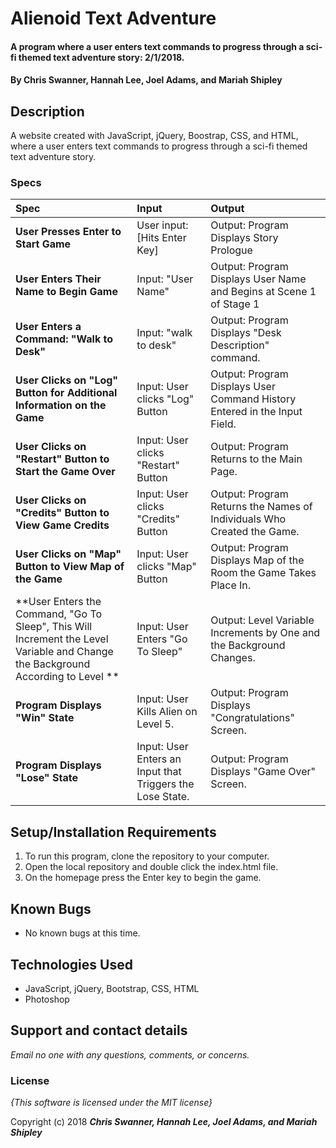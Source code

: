# Alienoid Text Adventure

#### A program where a user enters text commands to progress through a sci-fi themed text adventure story: 2/1/2018.

#### By **Chris Swanner, Hannah Lee, Joel Adams, and Mariah Shipley**

## Description

A website created with JavaScript, jQuery, Boostrap, CSS, and HTML, where a user enters text commands to progress through a sci-fi themed text adventure story.


### Specs
| Spec | Input | Output |
| :-------------     | :------------- | :------------- |
| **User Presses Enter to Start Game** | User input: [Hits Enter Key] | Output: Program Displays Story Prologue |
| **User Enters Their Name to Begin Game** | Input: "User Name" | Output: Program Displays User Name and Begins at Scene 1 of Stage 1 |
| **User Enters a Command: "Walk to Desk"**| Input: "walk to desk" | Output: Program Displays "Desk Description" command. |
| **User Clicks on "Log" Button for Additional Information on the Game**| Input: User clicks "Log" Button | Output: Program Displays User Command History Entered in the Input Field. |
| **User Clicks on "Restart" Button to Start the Game Over**| Input: User clicks "Restart" Button | Output: Program Returns to the Main Page. |
| **User Clicks on "Credits" Button to View Game Credits**| Input: User clicks "Credits" Button | Output: Program Returns the Names of Individuals Who Created the Game. |
| **User Clicks on "Map" Button to View Map of the Game** | Input: User clicks "Map" Button | Output: Program Displays Map of the Room the Game Takes Place In. |
| **User Enters the Command, "Go To Sleep", This Will Increment the Level Variable and Change the Background According to Level **| Input: User Enters "Go To Sleep" | Output: Level Variable Increments by One and the Background Changes. |
| **Program Displays "Win" State**| Input: User Kills Alien on Level 5. | Output: Program Displays "Congratulations" Screen. |
| **Program Displays "Lose" State**| Input: User Enters an Input that Triggers the Lose State. | Output: Program Displays "Game Over" Screen. |

## Setup/Installation Requirements

1. To run this program, clone the repository to your computer.
2. Open the local repository and double click the index.html file.
3. On the homepage press the Enter key to begin the game.

## Known Bugs
* No known bugs at this time.

## Technologies Used
  * JavaScript, jQuery, Bootstrap, CSS, HTML
  * Photoshop
  

## Support and contact details

_Email no one with any questions, comments, or concerns._

### License

*{This software is licensed under the MIT license}*

Copyright (c) 2018 **_Chris Swanner, Hannah Lee, Joel Adams, and Mariah Shipley_**
